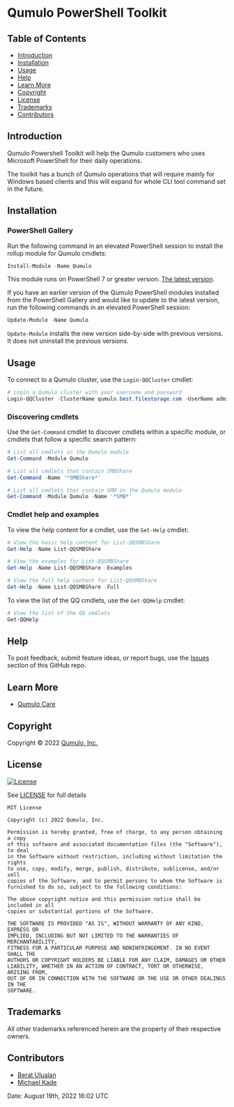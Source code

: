 # Qumulo PowerShell Toolkit

## Table of Contents

   * [Introduction](#introduction)
   * [Installation](#installation)
   * [Usage](#usage)
   * [Help](#help)
   * [Learn More](#learn-more)
   * [Copyright](#copyright)
   * [License](#license)
   * [Trademarks](#trademarks)
   * [Contributors](#contributors)

## Introduction

Qumulo Powershell Toolkit will help the Qumulo customers who uses Microsoft PowerShell for their daily operations.

The toolkit has a bunch of Qumulo operations that will require mainly for Windows based clients and this will expand for whole CLI tool command set in the future.

## Installation

### PowerShell Gallery

Run the following command in an elevated PowerShell session to install the rollup module for Qumulo cmdlets:

```powershell
Install-Module -Name Qumulo
```

This module runs on PowerShell 7 or greater version. [The latest version](https://github.com/PowerShell/PowerShell/releases/latest). 

If you have an earlier version of the Qumulo PowerShell modules installed from the PowerShell Gallery and would like to update to the latest version, run the following commands in an elevated PowerShell session:

```powershell
Update-Module -Name Qumulo
```

`Update-Module` installs the new version side-by-side with previous versions. It does not uninstall the previous versions.

## Usage

To connect to a Qumulo cluster, use the `Login-QQCluster` cmdlet:

```powershell
# Login a Qumulo cluster with your username and password
Login-QQCluster -ClusterName qumulo.best.filestorage.com -UserName admin -Password *********
```
### Discovering cmdlets

Use the `Get-Command` cmdlet to discover cmdlets within a specific module, or cmdlets that follow a specific search pattern:

```powershell
# List all cmdlets in the Qumulo module
Get-Command -Module Qumulo

# List all cmdlets that contain SMBShare
Get-Command -Name '*SMBShare*'

# List all cmdlets that contain SMB in the Qumulo module
Get-Command -Module Qumulo -Name '*SMB*'
```

### Cmdlet help and examples

To view the help content for a cmdlet, use the `Get-Help` cmdlet:

```powershell
# View the basic help content for List-QQSMBShare
Get-Help -Name List-QQSMBShare

# View the examples for List-QQSMBShare
Get-Help -Name List-QQSMBShare -Examples

# View the full help content for List-QQSMBShare
Get-Help -Name List-QQSMBShare -Full
```

To view the list of the QQ cmdlets, use the `Get-QQHelp` cmdlet:

```powershell
# View the list of the QQ cmdlets
Get-QQHelp
``` 

## Help

To post feedback, submit feature ideas, or report bugs, use the [Issues](https://github.com/Qumulo/PowershellToolkit/issues) section of this GitHub repo.

## Learn More

* [Qumulo Care](https://care.qumulo.com)

## Copyright

Copyright © 2022 [Qumulo, Inc.](https://qumulo.com)

## License

[![License](https://img.shields.io/badge/license-MIT-green)](https://opensource.org/licenses/MIT)

See [LICENSE](LICENSE) for full details

    MIT License
    
    Copyright (c) 2022 Qumulo, Inc.
    
    Permission is hereby granted, free of charge, to any person obtaining a copy
    of this software and associated documentation files (the "Software"), to deal
    in the Software without restriction, including without limitation the rights
    to use, copy, modify, merge, publish, distribute, sublicense, and/or sell
    copies of the Software, and to permit persons to whom the Software is
    furnished to do so, subject to the following conditions:
    
    The above copyright notice and this permission notice shall be included in all
    copies or substantial portions of the Software.
    
    THE SOFTWARE IS PROVIDED "AS IS", WITHOUT WARRANTY OF ANY KIND, EXPRESS OR
    IMPLIED, INCLUDING BUT NOT LIMITED TO THE WARRANTIES OF MERCHANTABILITY,
    FITNESS FOR A PARTICULAR PURPOSE AND NONINFRINGEMENT. IN NO EVENT SHALL THE
    AUTHORS OR COPYRIGHT HOLDERS BE LIABLE FOR ANY CLAIM, DAMAGES OR OTHER
    LIABILITY, WHETHER IN AN ACTION OF CONTRACT, TORT OR OTHERWISE, ARISING FROM,
    OUT OF OR IN CONNECTION WITH THE SOFTWARE OR THE USE OR OTHER DEALINGS IN THE
    SOFTWARE.

## Trademarks

All other trademarks referenced herein are the property of their respective owners.

## Contributors

 - [Berat Ulualan](https://github.com/beratulualan)
 - [Michael Kade](https://github.com/mikekade)

Date: August 19th, 2022 16:02 UTC
